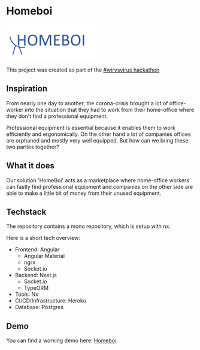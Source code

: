 # Homeboi

![logo](./apps/homeboi/src/assets/logo.png)

This project was created as part of the [#wirvsvirus hackathon](https://wirvsvirushackathon.org/)

## Inspiration
From nearly one day to another, the corona-crisis brought a lot of office-worker into the situation that they had to work from their home-office where they don't find a professional equipment. 

Professional equipment is essential because it enables them to work efficiently and ergonomically. On the other hand a lot of companies offices are orphaned and mostly very well equipped. But how can we bring these two parties together?

## What it does
Our solution 'HomeBoi' acts as a marketplace where home-office workers can fastly find professional equipment and companies on the other side are able to make a little bit of money from their unused equipment.

## Techstack

The repository contains a mono repository, which is setup with nx. 

Here is a short tech overview: 
* Frontend: Angular
    * Angular Material
    * ngrx
    * Socket.io
* Backend: Nest.js
    * Socket.io
    * TypeORM
* Tools: Nx
* CI/CD/Infrastructure: Heroku
* Database: Postgres

## Demo

You can find a working demo here: [Homeboi](https://www.homeboi-app.de/).
